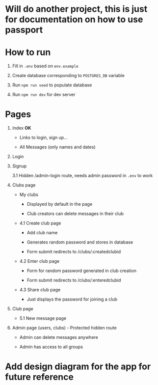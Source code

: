 # Will do another project, this is just for documentation on how to use passport

# How to run

1. Fill in `.env` based on `env.example`

2. Create database corresponding to `POSTGRES_DB` variable

3. Run `npm run seed` to populate database

4. Run `npm run dev` for dev server

# Pages

1. Index **OK**

    - Links to login, sign up...

    - All Messages (only names and dates)

2. Login

3. Signup

    3.1 Hidden /admin-login route, needs admin password in `.env` to work

4. Clubs page

    - My clubs

        - Displayed by default in the page

        - Club creators can delete messages in their club

    - 4.1 Create club page

        - Add club name

        - Generates random password and stores in database
    
        - Form submit redirects to /clubs/:createdclubid

    - 4.2 Enter club page

        - Form for random password generated in club creation

        - Form submit redirects to /clubs/:enteredclubid

    - 4.3 Share club page

        - Just displays the password for joining a club

5. Club page

    - 5.1 New message page

6. Admin page (users, clubs) - Protected hidden route

    - Admin can delete messages anywhere

    - Admin has access to all groups

# Add design diagram for the app for future reference
